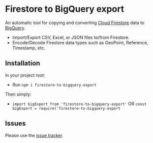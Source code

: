 # Firestore to BigQuery export
An automatic tool for copying and converting [Cloud Firestore](https://firebase.google.com/docs/firestore/) data to [BigQuery](https://cloud.google.com/bigquery/docs/).

- Import/Export CSV, Excel, or JSON files to/from Firestore.
- Encode/Decode Firestore data types such as GeoPoint, Reference, Timestamp, etc.


## Installation

In your project root:
- Run `npm i firestore-to-bigquery-export`


Then simply:
- `import bigExport from 'firestore-to-bigquery-export'` OR `const bigExport = require('firestore-to-bigquery-export`

## Issues
Please use the [issue tracker](https://github.com/Johannes-Berggren/firestore-to-bigquery-export/issues).
